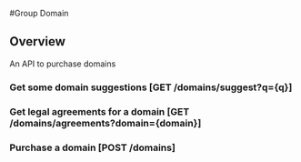 #Group Domain

## Overview
An API to purchase domains

### Get some domain suggestions [GET /domains/suggest?q={q}]
<!-- include(tests/domains/suggest.md) -->

### Get legal agreements for a domain [GET /domains/agreements?domain={domain}]
<!-- include(tests/domains/agreements.md) -->

### Purchase a domain [POST /domains]
<!-- include(tests/domains/purchase.md) -->




